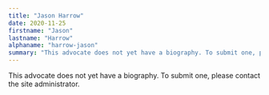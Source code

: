```yaml
---
title: "Jason Harrow"
date: 2020-11-25
firstname: "Jason"
lastname: "Harrow"
alphaname: "harrow-jason"
summary: "This advocate does not yet have a biography. To submit one, please contact the site administrator."
---
```

This advocate does not yet have a biography. To submit one, please contact the site administrator.

